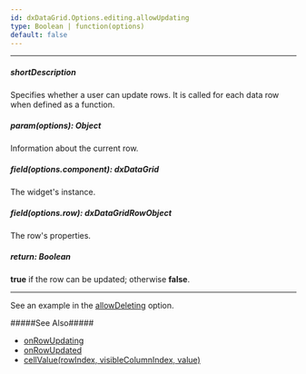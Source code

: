 ```yaml
---
id: dxDataGrid.Options.editing.allowUpdating
type: Boolean | function(options)
default: false
---
```

---
##### shortDescription
Specifies whether a user can update rows. It is called for each data row when defined as a function.

##### param(options): Object
Information about the current row.

##### field(options.component): dxDataGrid
The widget's instance.

##### field(options.row): dxDataGridRowObject
The row's properties.

##### return: Boolean
**true** if the row can be updated; otherwise **false**.

---
See an example in the [allowDeleting](/api-reference/10%20UI%20Widgets/dxDataGrid/1%20Configuration/editing/allowDeleting.md '/Documentation/ApiReference/UI_Widgets/dxDataGrid/Configuration/editing/#allowDeleting') option.

#####See Also#####
- [onRowUpdating](/api-reference/10%20UI%20Widgets/GridBase/1%20Configuration/onRowUpdating.md '/Documentation/ApiReference/UI_Widgets/dxDataGrid/Configuration/#onRowUpdating')
- [onRowUpdated](/api-reference/10%20UI%20Widgets/GridBase/1%20Configuration/onRowUpdated.md '/Documentation/ApiReference/UI_Widgets/dxDataGrid/Configuration/#onRowUpdated')
- [cellValue(rowIndex, visibleColumnIndex, value)](/Documentation/ApiReference/UI_Widgets/dxDataGrid/Methods/#cellValuerowIndex_visibleColumnIndex_value)